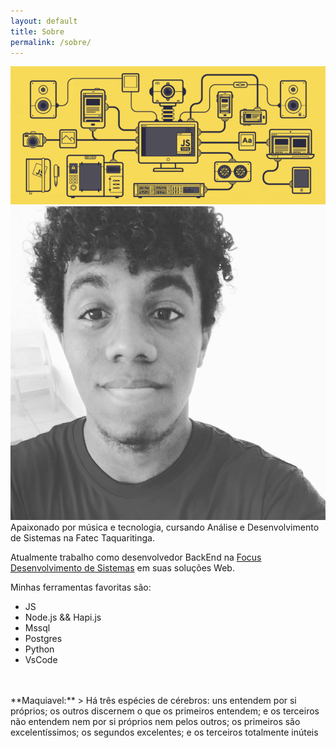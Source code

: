 ```yaml
---
layout: default
title: Sobre
permalink: /sobre/
---
```

<img src="/assets/js.gif" alt="Js" title="JavaScript"/>

<br>
<div align="center" class="">
  <img class="img-fluid profile" src="/assets/profile.jpg">
</div>
 Apaixonado por música e tecnologia, cursando Análise e Desenvolvimento de Sistemas na Fatec Taquaritinga.
 
 Atualmente trabalho como desenvolvedor BackEnd na [Focus Desenvolvimento de Sistemas](http://focussp.com.br) em suas soluções Web.

 Minhas ferramentas favoritas são:
  - JS
  - Node.js && Hapi.js
  - Mssql
  - Postgres
  - Python
  - VsCode
<br>
<br>
**Maquiavel:**
> Há três espécies de cérebros: uns entendem por si próprios; os outros discernem o que os primeiros entendem; e os terceiros não entendem nem por si próprios nem pelos outros; os primeiros são excelentíssimos; os segundos excelentes; e os terceiros totalmente inúteis 
